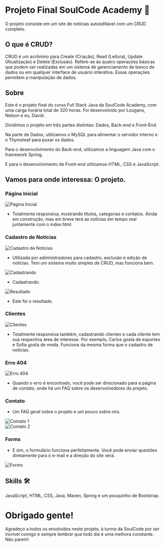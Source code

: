 # Projeto Final SoulCode Academy 📰

O projeto consiste em um site de notícias autoeditável com um CRUD completo.

## O que é CRUD?
CRUD é um acrônimo para Create (Criação), Read (Leitura), Update (Atualização) e Delete (Exclusão). Refere-se às quatro operações básicas que podem ser realizadas em um sistema de gerenciamento de banco de dados ou em qualquer interface de usuário interativa. Essas operações permitem a manipulação de dados.

## Sobre  
Este é o projeto final do curso Full Stack Java da SoulCode Academy, com uma carga horária total de 320 horas. Foi desenvolvido por Lougans, Nelson e eu, David.

Dividimos o projeto em três partes distintas: Dados, Back-end e Front-End.

Na parte de Dados, utilizamos o MySQL para alimentar o servidor interno e o Thymeleaf para puxar os dados.

Para o desenvolvimento do Back-end, utilizamos a linguagem Java com o framework Spring.

E para o desenvolvimento de Front-end utilizamos HTML, CSS e JavaScript.

## Vamos para onde interessa: O projeto.

### Página Inicial  
![Página Inicial](https://i.imgur.com/uwCEQyU.png)

- Totalmente responsiva, mostrando títulos, categorias e contatos. Ainda em construção, mas em breve terá as notícias em tempo real juntamente com o index.html.

### Cadastro de Notícias  
![Cadastro de Notícias](https://i.imgur.com/vvSWpcb.png)

- Utilizada por administradores para cadastro, exclusão e edição de notícias. Tem um sistema muito simples de CRUD, mas funciona bem.

![Cadastrando](https://i.imgur.com/fURkcIJ.png)

- Cadastrando.

![Resultado](https://i.imgur.com/QaSRAln.png)

- Este foi o resultado.

### Clientes  
![Clientes](https://i.imgur.com/D08USsd.png)

- Totalmente responsiva também, cadastrando clientes e cada cliente tem sua respectiva área de interesse. Por exemplo, Carlos gosta de esportes e Sofia gosta de moda. Funciona da mesma forma que o cadastro de notícias.

### Erro 404  
![Erro 404](https://i.imgur.com/6Kd9pHW.png)

- Quando o erro é encontrado, você pode ser direcionado para a página de contato, onde há um FAQ sobre os desenvolvedores do projeto.

### Contato  
- Um FAQ geral sobre o projeto e um pouco sobre nós.

![Contato 1](https://i.imgur.com/VzvcALB.png)  
![Contato 2](https://i.imgur.com/shpHSeB.png)

### Forms  
- E sim, o formulário funciona perfeitamente. Você pode enviar questões diretamente para o e-mail e a direção do site verá.

![Forms](https://i.imgur.com/kTYodMM.png)

## Skills 🛠
JavaScript, HTML, CSS, Java, Maven, Spring e um pouquinho de Bootstrap.

# Obrigado gente!

Agradeço a todos os envolvidos neste projeto, à turma da SoulCode por ser incrível comigo e sempre lembrar que todo dia é uma melhora constante. Não parem!
